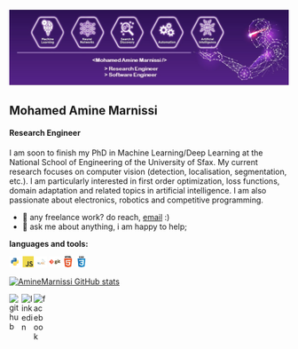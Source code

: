 ![Research Engineer](https://github.com/AmineMarnissi/images_profile/blob/main/github_pages.jpg)

## Mohamed Amine Marnissi 
#### Research Engineer
I am soon to finish my PhD in Machine Learning/Deep Learning at the National School of Engineering of the University of Sfax. My current research focuses on computer vision (detection, localisation, segmentation, etc.). 
I am particularly interested in first order optimization, loss functions, domain adaptation and related topics in artificial intelligence. I am also passionate about electronics, robotics and competitive programming.

- 💼 any freelance work? do reach, [email](mohamed.amine.marnissi@gmail.com) :)
- 💬 ask me about anything, i am happy to help;

**languages and tools:**

<code><img height="20" src="https://raw.githubusercontent.com/github/explore/80688e429a7d4ef2fca1e82350fe8e3517d3494d/topics/python/python.png"></code>
<code><img height="20" src="https://raw.githubusercontent.com/github/explore/80688e429a7d4ef2fca1e82350fe8e3517d3494d/topics/javascript/javascript.png"></code>
<code><img height="20" src="https://raw.githubusercontent.com/github/explore/80688e429a7d4ef2fca1e82350fe8e3517d3494d/topics/mysql/mysql.png"></code>
<code><img height="20" src="https://raw.githubusercontent.com/github/explore/80688e429a7d4ef2fca1e82350fe8e3517d3494d/topics/git/git.png"></code>
<code><img height="20" src="https://raw.githubusercontent.com/github/explore/80688e429a7d4ef2fca1e82350fe8e3517d3494d/topics/html/html.png"></code>
<code><img height="20" src="https://raw.githubusercontent.com/github/explore/80688e429a7d4ef2fca1e82350fe8e3517d3494d/topics/css/css.png"></code>

[![AmineMarnissi GitHub stats](https://github-readme-stats.vercel.app/api?username=AmineMarnissi&show_icons=true&theme=gotham)](https://github.com/AmineMarnissi/github-readme-stats)

[<img align="left" src='https://cdn.jsdelivr.net/npm/simple-icons@3.0.1/icons/github.svg' alt='github' width="22px">](https://github.com/https://github.com/AmineMarnissi/AmineMarnissi)  [<img align="left" src='https://cdn.jsdelivr.net/npm/simple-icons@3.0.1/icons/linkedin.svg' alt='linkedin' width="22px">](https://www.linkedin.com/in/https://www.linkedin.com/in/mohamed-amine-marnissi-168227a2//)  [<img align="left" src='https://cdn.jsdelivr.net/npm/simple-icons@3.0.1/icons/facebook.svg' alt='facebook' width="22px">](https://www.facebook.com/https://www.facebook.com/mohamedamine.marnissi.3) 
